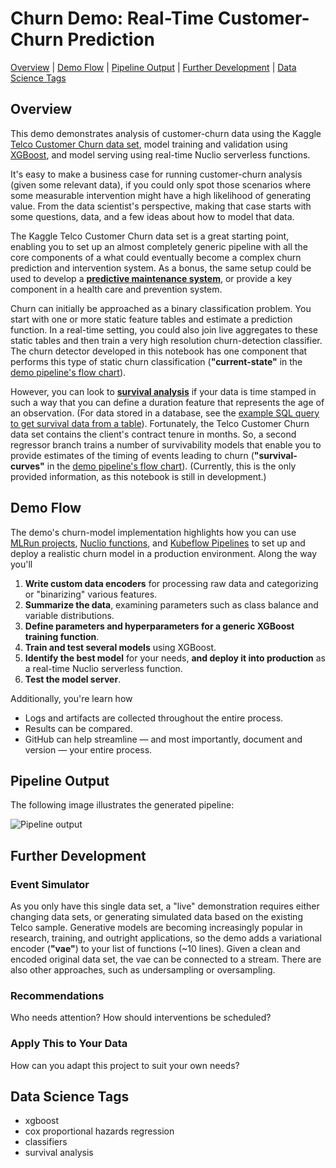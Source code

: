 # Churn Demo: Real-Time Customer-Churn Prediction

[Overview](#overview)&nbsp;| [Demo Flow](#demo-flow)&nbsp;| [Pipeline Output](#pipeline-output)&nbsp;| [Further Development](#further-development)&nbsp;| [Data Science Tags](#data-science-tags)

<a id="overview"></a>
## Overview

This demo demonstrates analysis of customer-churn data using the Kaggle [Telco Customer Churn data set](https://www.kaggle.com/blastchar/telco-customer-churn), model training and validation using [XGBoost](https://xgboost.readthedocs.io), and model serving using real-time Nuclio serverless functions.

It's easy to make a business case for running customer-churn analysis (given some relevant data), if you could only spot those scenarios where some measurable intervention might have a high likelihood of generating value.
From the data scientist's perspective, making that case starts with some questions, data, and a few ideas about how to model that data.

The Kaggle Telco Customer Churn data set is a great starting point, enabling you to set up an almost completely generic pipeline with all the core components of a what could eventually become a complex churn prediction and intervention system.
As a bonus, the same setup could be used to develop a [**predictive maintenance system**](https://docs.microsoft.com/en-us/archive/msdn-magazine/2019/may/machine-learning-using-survival-analysis-for-predictive-maintenance), or provide a key component in a health care and prevention system.

Churn can initially be approached as a binary classification problem.
You start with one or more static feature tables and estimate a prediction function.
In a real-time setting, you could also join live aggregates to these static tables and then train a very high resolution churn-detection classifier.
The churn detector developed in this notebook has one component that performs this type of static churn classification (**"current-state"** in the [demo pipeline's flow chart](#pipeline-output)).

However, you can look to **[survival analysis](https://en.wikipedia.org/wiki/Survival_analysis)** if your data is time stamped in such a way that you can define a duration feature that represents the age of an observation.
(For data stored in a database, see the [example SQL query to get survival data from a table](https://lifelines.readthedocs.io/en/latest/Examples.html#example-sql-query-to-get-survival-data-from-a-table)).
Fortunately, the Telco Customer Churn data set contains the client's contract tenure in months.
So, a second regressor branch trains a number of survivability models that enable you to provide estimates of the timing of events leading to churn (**"survival-curves"** in the [demo pipeline's  flow chart](#pipeline-output)).
(Currently, this is the only provided information, as this notebook is still in development.)

<a id="demo-flow"></a>
## Demo Flow

The demo's churn-model implementation highlights how you can use [MLRun projects](https://github.com/mlrun/mlrun), [Nuclio functions](https://nuclio.io/), and [Kubeflow Pipelines](https://www.kubeflow.org/) to set up and deploy a realistic churn model in a production environment.
Along the way you'll

1.  **Write custom data encoders** for processing raw data and categorizing or "binarizing" various features.
2.  **Summarize the data**, examining parameters such as class balance and variable distributions.
3.  **Define parameters and hyperparameters for a generic XGBoost training function**.
4.  **Train and test several models** using XGBoost.
5.  **Identify the best model** for your needs, **and deploy it into production** as a real-time Nuclio serverless function.
6.  **Test the model server**.

Additionally, you're learn how

- Logs and artifacts are collected throughout the entire process.
- Results can be compared.
- GitHub can help streamline &mdash; and most importantly, document and version &mdash; your entire process.

<a id="pipeline-output"></a>
## Pipeline Output

The following image illustrates the generated pipeline:

<p><img src="./assets/pipeline-3.png" alt="Pipeline output"/></p>

<a id="further-development"></a>
## Further Development

### Event Simulator

As you only have this single data set, a "live" demonstration requires either changing data sets, or generating simulated data based on the existing Telco sample.
Generative models are becoming increasingly popular in research, training, and outright applications, so the demo adds a variational encoder (**"vae"**) to your list of functions (~10 lines).
Given a clean and encoded original data set, the vae can be connected to a stream.
There are also other approaches, such as undersampling or oversampling.

### Recommendations

Who needs attention? How should interventions be scheduled?

### Apply This to Your Data

How can you adapt this project to suit your own needs?

<a id="data-science-tags"></a>
## Data Science Tags

- xgboost
- cox proportional hazards regression
- classifiers<br>
- survival analysis


